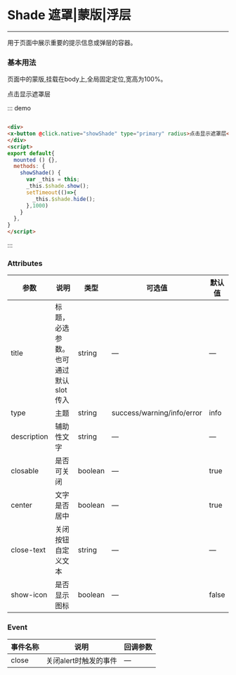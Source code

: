 # Shade 遮罩|蒙版|浮层
----
用于页面中展示重要的提示信息或弹层的容器。

### 基本用法
页面中的蒙版,挂载在body上,全局固定定位,宽高为100%。

<div class="demo-block">
	<x-button @click.native="showShade" type="primary" radius>点击显示遮罩层</x-button>
</div>

<script>
  import button from '../../packages/button'
  export default{
    mounted () {
       var _this = this;
      
    },
    methods: {
	  	showShade() {
        var _this = this;
        _this.$shade.show(button,{
          type:'primary',
        });
	  	}
    },    
  }
</script>

::: demo
```html

<div>
<x-button @click.native="showShade" type="primary" radius>点击显示遮罩层</x-button>
</div>
<script>
export default{
  mounted () {},
  methods: {
    showShade() {
      var _this = this;
      _this.$shade.show();
      setTimeout(()=>{
        _this.$shade.hide();
      },1000)
    }
  },    
}
</script>

```
:::


### Attributes
| 参数      | 说明                                 | 类型      | 可选值       | 默认值   |
|---------- |------------------------------------ |---------- |------------- |-------- |
|title      |	标题，必选参数。也可通过默认 slot 传入 |	string   |	—           |	—       |
|type	      | 主题                                |	string    |	success/warning/info/error|	info |
|description |	辅助性文字                         |	string    |	—             |	—      |
|closable   |	是否可关闭                           |	boolean   |	—	            | true   |
|center     |	文字是否居中                         |	boolean  |	—            |	true  |
|close-text	| 关闭按钮自定义文本                    |	string   |	—            |	—     |
|show-icon  |	是否显示图标                         |	boolean  	| —             |	false  |

### Event
| 事件名称      | 说明       | 回调参数   |
|------------- |----------- |---------  |
|close         |关闭alert时触发的事件| —  |
